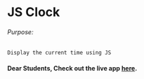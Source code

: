 # JS Clock

###### Purpose:
    Display the current time using JS

#### Dear Students, Check out the live app [here](http://203.193.173.125/buildriseshine/javascript/js-clock/).
